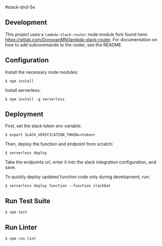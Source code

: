 #slack-dnd-5e

## Development

This project uses a `lambda-slack-router` node module fork found here: <https://gitlab.com/DonovanMN/lambda-slack-router>. For documentation on how to add subcommands to the router, see the README.

## Configuration

Install the necessary node modules:

    $ npm install

Install serverless:

    $ npm install -g serverless

## Deployment

First, set the slack token env variable:

    $ export SLACK_VERIFICATION_TOKEN=<token>

Then, deploy the function and endpoint from scratch:

    $ serverless deploy

Take the endpoints url, enter it into the slack integration configuration, and save.

To quickly deploy updated function code only during development, run:

    $ serverless deploy function --function slackbot

## Run Test Suite

    $ npm test

## Run Linter

    $ npm run lint
